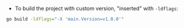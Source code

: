 - To build the project with custom version, "inserted" with `-ldflags`:

```bash
go build -ldflags="-X 'main.Version=v1.0.0'"
```
